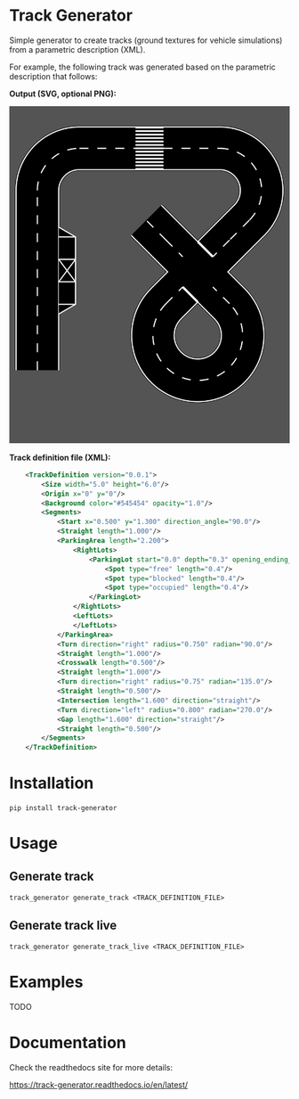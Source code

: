 Track Generator
===============

Simple generator to create tracks (ground textures for vehicle simulations)
from a parametric description (XML).

For example, the following track was generated based on the parametric description
that follows:

**Output (SVG, optional PNG):**

![track definition example](doc/source/_static/img/svg/doc_track_example.svg)

**Track definition file (XML):**

```xml
    <TrackDefinition version="0.0.1">
        <Size width="5.0" height="6.0"/>
        <Origin x="0" y="0"/>
        <Background color="#545454" opacity="1.0"/>
        <Segments>
            <Start x="0.500" y="1.300" direction_angle="90.0"/>
            <Straight length="1.000"/>
            <ParkingArea length="2.200">
                <RightLots>
                    <ParkingLot start="0.0" depth="0.3" opening_ending_angle="60">
                        <Spot type="free" length="0.4"/>
                        <Spot type="blocked" length="0.4"/>
                        <Spot type="occupied" length="0.4"/>
                    </ParkingLot>
                </RightLots>
                <LeftLots>
                </LeftLots>
            </ParkingArea>
            <Turn direction="right" radius="0.750" radian="90.0"/>
            <Straight length="1.000"/>
            <Crosswalk length="0.500"/>
            <Straight length="1.000"/>
            <Turn direction="right" radius="0.75" radian="135.0"/>
            <Straight length="0.500"/>
            <Intersection length="1.600" direction="straight"/>
            <Turn direction="left" radius="0.800" radian="270.0"/>
            <Gap length="1.600" direction="straight"/>
            <Straight length="0.500"/>
        </Segments>
    </TrackDefinition>
```


Installation
============

    pip install track-generator

Usage
=====

Generate track
--------------

    track_generator generate_track <TRACK_DEFINITION_FILE>

Generate track live
--------------

    track_generator generate_track_live <TRACK_DEFINITION_FILE>

Examples
========

TODO

Documentation
=============

Check the readthedocs site for more details:

https://track-generator.readthedocs.io/en/latest/
